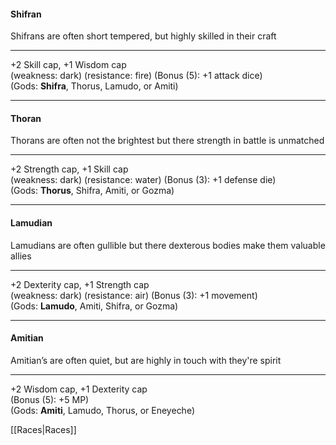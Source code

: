 #### **Shifran**  
Shifrans are often short tempered, but highly skilled in their craft  
 
---

+2 Skill cap, +1 Wisdom cap  
(weakness: dark) (resistance: fire) (Bonus (5): +1 attack dice)  
(Gods: __Shifra__, Thorus, Lamudo, or Amiti)
		
---

#### **Thoran**  
Thorans are often not the brightest but there strength in battle is unmatched  

---

+2 Strength cap, +1 Skill cap  
(weakness: dark) (resistance: water) (Bonus (3): +1 defense die)  
(Gods: __Thorus__, Shifra, Amiti, or Gozma)  

---

#### **Lamudian**  
Lamudians are often gullible but there dexterous bodies make them valuable allies 

---

+2 Dexterity cap, +1 Strength cap  
(weakness: dark) (resistance: air) (Bonus (3): +1 movement)  
(Gods: __Lamudo__, Amiti, Shifra, or Gozma)  

---

#### **Amitian**  
Amitian’s are often quiet, but are highly in touch with they're spirit   

---

+2 Wisdom cap, +1 Dexterity cap  
(Bonus (5): +5 MP)  
(Gods: __Amiti__, Lamudo, Thorus, or Eneyeche)  

[[Races|Races]]